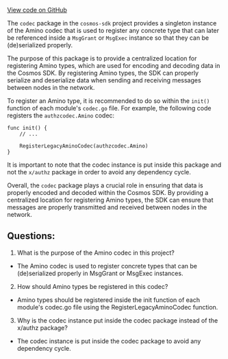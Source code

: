 [View code on GitHub](https://github.com/cosmos/cosmos-sdk.git/x/authz/codec/doc.go)

The `codec` package in the `cosmos-sdk` project provides a singleton instance of the Amino codec that is used to register any concrete type that can later be referenced inside a `MsgGrant` or `MsgExec` instance so that they can be (de)serialized properly. 

The purpose of this package is to provide a centralized location for registering Amino types, which are used for encoding and decoding data in the Cosmos SDK. By registering Amino types, the SDK can properly serialize and deserialize data when sending and receiving messages between nodes in the network.

To register an Amino type, it is recommended to do so within the `init()` function of each module's `codec.go` file. For example, the following code registers the `authzcodec.Amino` codec:

```
func init() {
    // ...

    RegisterLegacyAminoCodec(authzcodec.Amino)
}
```

It is important to note that the codec instance is put inside this package and not the `x/authz` package in order to avoid any dependency cycle.

Overall, the `codec` package plays a crucial role in ensuring that data is properly encoded and decoded within the Cosmos SDK. By providing a centralized location for registering Amino types, the SDK can ensure that messages are properly transmitted and received between nodes in the network.
## Questions: 
 1. What is the purpose of the Amino codec in this project?
- The Amino codec is used to register concrete types that can be (de)serialized properly in MsgGrant or MsgExec instances.

2. How should Amino types be registered in this codec?
- Amino types should be registered inside the init function of each module's codec.go file using the RegisterLegacyAminoCodec function.

3. Why is the codec instance put inside the codec package instead of the x/authz package?
- The codec instance is put inside the codec package to avoid any dependency cycle.
